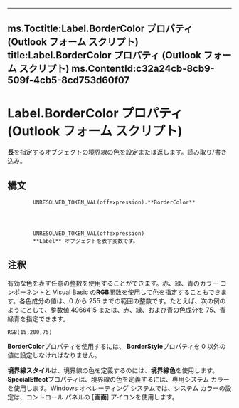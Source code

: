 

---
ms.Toctitle:Label.BorderColor プロパティ (Outlook フォーム スクリプト)
title:Label.BorderColor プロパティ (Outlook フォーム スクリプト)
ms.ContentId:c32a24cb-8cb9-509f-4cb5-8cd753d60f07
---
# Label.BorderColor プロパティ (Outlook フォーム スクリプト)




**長**を指定するオブジェクトの境界線の色を設定または返します。読み取り/書き込み。

## 構文

            UNRESOLVED_TOKEN_VAL(offexpression).**BorderColor**




            UNRESOLVED_TOKEN_VAL(offexpression)
            **Label** オブジェクトを表す変数です。



## 注釈
有効な色を表す任意の整数を使用することができます。赤、緑、青のカラー コンポーネントと Visual Basic の**RGB**関数を使用して色を指定することもできます。各色成分の値は、0 から 255 までの範囲の整数です。たとえば、次の例のようにとして、整数値 4966415 または、赤、緑、および青の色成分を 75、青緑青を指定できます。

```sourcecode
RGB(15,200,75)
```




**BorderColor**プロパティを使用するには、 **BorderStyle**プロパティを 0 以外の値に設定しなければなりません。



**境界線スタイル**は、境界線の色を定義するのには、**境界線色**を使用します。**SpecialEffect**プロパティは、境界線の色を定義するには、専用システム カラーを使用します。Windows オペレーティング システムでは、システム カラーの設定は、コントロール パネルの [**画面**] アイコンを使用します。




